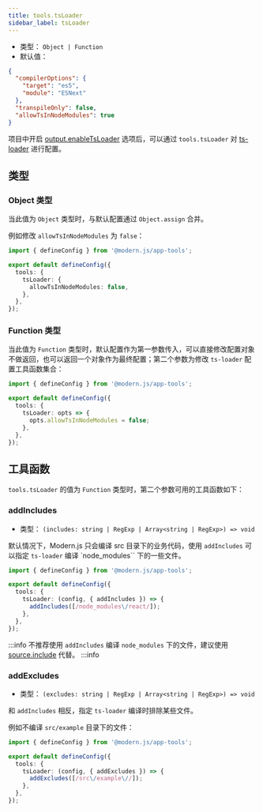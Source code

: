 ```yaml
---
title: tools.tsLoader
sidebar_label: tsLoader
---
```




- 类型： `Object | Function`
- 默认值：

```json
{
  "compilerOptions": {
    "target": "es5",
    "module": "ESNext"
  },
  "transpileOnly": false,
  "allowTsInNodeModules": true
}
```

项目中开启 [output.enableTsLoader](/docs/apis/app/config/output/enable-ts-loader) 选项后，可以通过
`tools.tsLoader` 对 [ts-loader](https://github.com/TypeStrong/ts-loader) 进行配置。

## 类型

### Object 类型

当此值为 `Object` 类型时，与默认配置通过 `Object.assign` 合并。

例如修改 `allowTsInNodeModules` 为 `false`：

```typescript title="modern.js.config.ts"
import { defineConfig } from '@modern.js/app-tools';

export default defineConfig({
  tools: {
    tsLoader: {
      allowTsInNodeModules: false,
    },
  },
});
```

### Function 类型

当此值为 `Function` 类型时，默认配置作为第一参数传入，可以直接修改配置对象不做返回，也可以返回一个对象作为最终配置；第二个参数为修改 `ts-loader` 配置工具函数集合：

```typescript title="modern.js.config.ts"
import { defineConfig } from '@modern.js/app-tools';

export default defineConfig({
  tools: {
    tsLoader: opts => {
      opts.allowTsInNodeModules = false;
    },
  },
});
```

## 工具函数

`tools.tsLoader` 的值为 `Function` 类型时，第二个参数可用的工具函数如下：

### addIncludes

- 类型： `(includes: string | RegExp | Array<string | RegExp>) => void`

默认情况下，Modern.js 只会编译 src 目录下的业务代码，使用 `addIncludes` 可以指定 `ts-loader` 编译 `node_modules`` 下的一些文件。

```typescript title="modern.js.config.ts"
import { defineConfig } from '@modern.js/app-tools';

export default defineConfig({
  tools: {
    tsLoader: (config, { addIncludes }) => {
      addIncludes([/node_modules\/react/]);
    },
  },
});
```

:::info
不推荐使用 `addIncludes` 编译 `node_modules` 下的文件，建议使用 [source.include](/docs/apis/app/config/source/include) 代替。
:::info

### addExcludes

- 类型： `(excludes: string | RegExp | Array<string | RegExp>) => void`

和 `addIncludes` 相反，指定 `ts-loader` 编译时排除某些文件。

例如不编译 `src/example` 目录下的文件：

```typescript title="modern.js.config.ts"
import { defineConfig } from '@modern.js/app-tools';

export default defineConfig({
  tools: {
    tsLoader: (config, { addExcludes }) => {
      addExcludes([/src\/example\//]);
    },
  },
});
```
